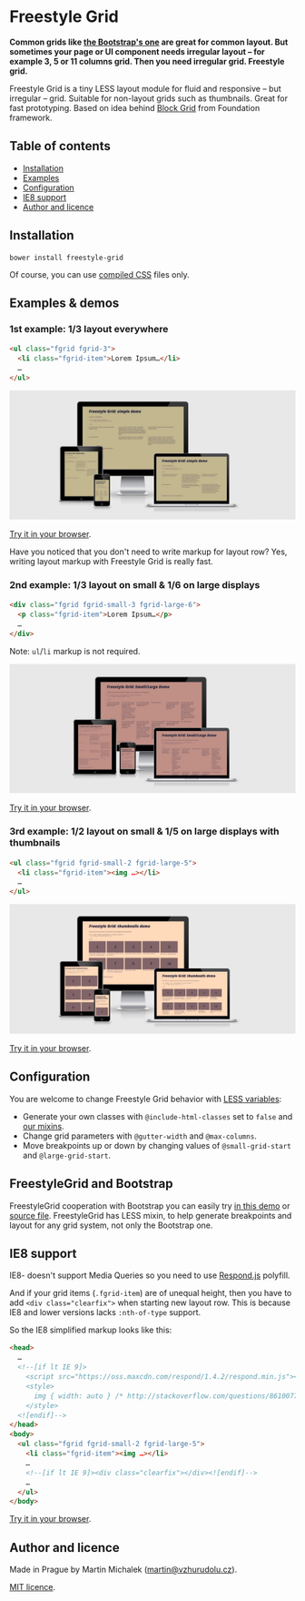# Freestyle Grid

**Common grids like [the Bootstrap's one](http://getbootstrap.com/css/#grid) are great for common layout. But sometimes your page or UI component needs irregular layout – for example 3, 5 or 11
 columns grid. Then you need irregular grid. Freestyle grid.**

Freestyle Grid is a tiny LESS layout module for fluid and responsive – but irregular – grid. Suitable for non-layout grids such as thumbnails. Great for fast prototyping. Based on idea behind [Block Grid](http://foundation.zurb.com/docs/components/block_grid.html) from Foundation framework.


## Table of contents

* [Installation](#installation)
* [Examples](#examples)
* [Configuration](#configuration)
* [IE8 support](#ie8-support)
* [Author and licence](#author-and-licence)


## Installation

```shell
bower install freestyle-grid
```

Of course, you can use [compiled CSS](css/) files only.

## Examples &amp; demos


### 1st example: 1/3 layout everywhere

```html
<ul class="fgrid fgrid-3">
  <li class="fgrid-item">Lorem Ipsum…</li>
  …
</ul>
```
![Simple demo](demo/assets/fgrid-simple.jpg?raw=true)

[Try it in your browser](http://www.vzhurudolu.cz/data/projects/freestyle-grid/demo/simple.html).

Have you noticed that you don't need to write markup for layout row? Yes, writing layout markup
with Freestyle Grid is really fast.

### 2nd example: 1/3 layout on small &amp; 1/6 on large displays

```html
<div class="fgrid fgrid-small-3 fgrid-large-6">
  <p class="fgrid-item">Lorem Ipsum…</p>
  …
</div>
```

Note: `ul`/`li` markup is not required.

![Small/Large demo](demo/assets/fgrid-small-large.jpg?raw=true)

[Try it in your browser](http://www.vzhurudolu.cz/data/projects/freestyle-grid/demo/small-large.html).


### 3rd example: 1/2 layout on small &amp; 1/5 on large displays with thumbnails

```html
<ul class="fgrid fgrid-small-2 fgrid-large-5">
  <li class="fgrid-item"><img …></li>
  …
</ul>
```

![Thumbnails demo](demo/assets/fgrid-thumbnails.jpg?raw=true)

[Try it in your browser](http://www.vzhurudolu.cz/data/projects/freestyle-grid/demo/thumbnails.html).


## Configuration

You are welcome to change Freestyle Grid behavior with [LESS variables](less/freestyle-grid.less#L12):

* Generate your own classes with `@include-html-classes` set to `false` and [our mixins](less/freestyle-grid.less#L55).
* Change grid parameters with `@gutter-width` and `@max-columns`.
* Move breakpoints up or down by changing values of `@small-grid-start` and `@large-grid-start`.

## FreestyleGrid and Bootstrap 

FreestyleGrid cooperation with Bootstrap you can easily try [in this demo](http://www.vzhurudolu.cz/data/projects/freestyle-grid/demo/bootstrap.html) or [source file](demo/assets/demo-bootsrap.less). FreestyleGrid has LESS mixin, to help generate breakpoints and layout for any grid system, not only the Bootstrap one.

## IE8 support

IE8- doesn't support Media Queries so you need to use [Respond.js](https://github.com/scottjehl/Respond) polyfill.

And if your grid items (`.fgrid-item`) are of unequal height, then you have to add `<div class="clearfix">` when starting new layout row. This is because IE8 and lower versions lacks `:nth-of-type` support.

So the IE8 simplified markup looks like this:

```html
<head>
  …
  <!--[if lt IE 9]>
    <script src="https://oss.maxcdn.com/respond/1.4.2/respond.min.js"></script>
    <style>
      img { width: auto } /* http://stackoverflow.com/questions/8610077/height-auto-in-internet-explorer-8-and-below */
    </style>
  <![endif]-->
</head>
<body>
  <ul class="fgrid fgrid-small-2 fgrid-large-5">
    <li class="fgrid-item"><img …></li>
    …
    <!--[if lt IE 9]><div class="clearfix"></div><![endif]-->
    …
  </ul>
</body>
```

[Try it in your browser](http://www.vzhurudolu.cz/data/projects/freestyle-grid/demo/thumbnails-ie8.html).


## Author and licence

Made in Prague by Martin Michalek (martin@vzhurudolu.cz).

[MIT licence](http://opensource.org/licenses/mit-license.php).
